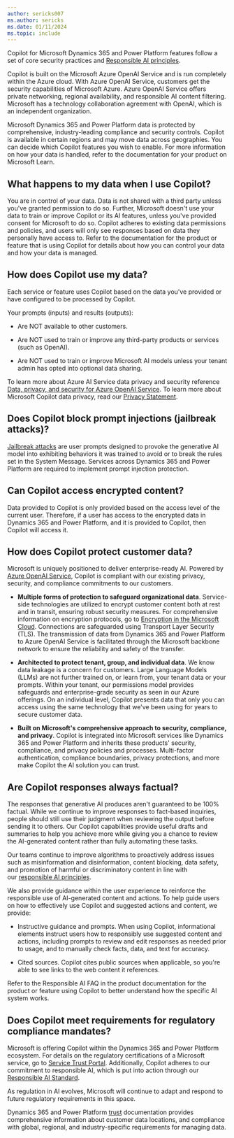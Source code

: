 ```yaml
---
author: sericks007
ms.author: sericks
ms.date: 01/11/2024
ms.topic: include
---
```


<!--Any changes to this article must be reviewed by RAI Champ Leads and CELA-->


Copilot for Microsoft Dynamics 365 and Power Platform features follow a set of core security practices and [Responsible AI principles](https://www.microsoft.com/ai/principles-and-approach).

Copilot is built on the Microsoft Azure OpenAI Service and is run completely within the Azure cloud. With Azure OpenAI Service, customers get the security capabilities of Microsoft Azure. Azure OpenAI Service offers private networking, regional availability, and responsible AI content filtering. Microsoft has a technology collaboration agreement with OpenAI, which is an independent organization.

Microsoft Dynamics 365 and Power Platform data is protected by comprehensive, industry-leading compliance and security controls. Copilot is available in certain regions and may move data across geographies. You can decide which Copilot features you wish to enable. For more information on how your data is handled, refer to the documentation for your product on Microsoft Learn.

## What happens to my data when I use Copilot? 

You are in control of your data. Data is not shared with a third party unless you've granted permission to do so. Further, Microsoft doesn't use your data to train or improve Copilot or its AI features, unless you've provided consent for Microsoft to do so. Copilot adheres to existing data permissions and policies, and users will only see responses based on data they personally have access to. Refer to the documentation for the product or feature that is using Copilot for details about how you can control your data and how your data is managed.

## How does Copilot use my data? 

Each service or feature uses Copilot based on the data you've provided or have configured to be processed by Copilot.

Your prompts (inputs) and results (outputs):

-   Are NOT available to other customers.

-   Are NOT used to train or improve any third-party products or services (such as OpenAI).

-   Are NOT used to train or improve Microsoft AI models unless your tenant admin has opted into optional data sharing.

To learn more about Azure AI Service data privacy and security reference [Data, privacy, and security for Azure OpenAI Service](/legal/cognitive-services/openai/data-privacy?context=%2Fazure%2Fai-services%2Fopenai%2Fcontext%2Fcontext). To learn more about Microsoft Copilot data privacy, read our [Privacy Statement](https://go.microsoft.com/fwlink/?LinkId=521839).

## Does Copilot block prompt injections (jailbreak attacks)? 

[Jailbreak attacks](/azure/ai-services/openai/whats-new#responsible-ai) are user prompts designed to provoke the generative AI model into exhibiting behaviors it was trained to avoid or to break the rules set in the System Message. Services across Dynamics 365 and Power Platform are required to implement prompt injection protection.

## Can Copilot access encrypted content?

Data provided to Copilot is only provided based on the access level of the current user. Therefore, if a user has access to the encrypted data in Dynamics 365 and Power Platform, and it is provided to Copilot, then Copilot will access it.

## How does Copilot protect customer data? 

Microsoft is uniquely positioned to deliver enterprise-ready AI. Powered by [Azure OpenAI Service](/azure/cognitive-services/openai/overview), Copilot is compliant with our existing privacy, security, and compliance commitments to our customers.

- **Multiple forms of protection to safeguard organizational data**. Service-side technologies are utilized to encrypt customer content both at rest and in transit, ensuring robust security measures. For comprehensive information on encryption protocols, go to [Encryption in the Microsoft Cloud](/purview/office-365-encryption-in-the-microsoft-cloud-overview). Connections are safeguarded using Transport Layer Security (TLS). The transmission of data from Dynamics 365 and Power Platform to Azure OpenAI Service is facilitated through the Microsoft backbone network to ensure the reliability and safety of the transfer.

- **Architected to protect tenant, group, and individual data**. We know data leakage is a concern for customers. Large Language Models (LLMs) are not further trained on, or learn from, your tenant data or your prompts. Within your tenant, our permissions model provides safeguards and enterprise-grade security as seen in our Azure offerings. On an individual level, Copilot presents data that only you can access using the same technology that we've been using for years to secure customer data.

- **Built on Microsoft's comprehensive approach to security, compliance, and privacy**. Copilot is integrated into Microsoft services like Dynamics 365 and Power Platform and inherits these products' security, compliance, and privacy policies and processes. Multi-factor authentication, compliance boundaries, privacy protections, and more make Copilot the AI solution you can trust.

## Are Copilot responses always factual?

The responses that generative AI produces aren't guaranteed to be 100% factual. While we continue to improve responses to fact-based inquiries, people should still use their judgment when reviewing the output before sending it to others. Our Copilot capabilities provide useful drafts and summaries to help you achieve more while giving you a chance to review the AI-generated content rather than fully automating these tasks.

Our teams continue to improve algorithms to proactively address issues such as misinformation and disinformation, content blocking, data safety, and promotion of harmful or discriminatory content in line with our [responsible AI principles](https://www.microsoft.com/ai/our-approach?activetab=pivot1:primaryr5).

We also provide guidance within the user experience to reinforce the responsible use of AI-generated content and actions. To help guide users on how to effectively use Copilot and suggested actions and content, we provide:

-   Instructive guidance and prompts. When using Copilot, informational elements instruct users how to responsibly use suggested content and actions, including prompts to review and edit responses as needed prior to usage, and to manually check facts, data, and text for accuracy.

-   Cited sources. Copilot cites public sources when applicable, so you're able to see links to the web content it references.

Refer to the Responsible AI FAQ in the product documentation for the product or feature using Copilot to better understand how the specific AI system works.

## Does Copilot meet requirements for regulatory compliance mandates? 

Microsoft is offering Copilot within the Dynamics 365 and Power Platform ecosystem. For details on the regulatory certifications of a Microsoft service, go to [Service Trust Portal](https://servicetrust.microsoft.com/). Additionally, Copilot adheres to our commitment to responsible AI, which is put into action through our [Responsible AI Standard](https://www.microsoft.com/ai/responsible-ai).

As regulation in AI evolves, Microsoft will continue to adapt and respond to future regulatory requirements in this space.

Dynamics 365 and Power Platform [trust](/dynamics365/get-started/availability) documentation provides comprehensive information about customer data locations, and compliance with global, regional, and industry-specific requirements for managing data.


